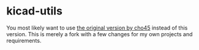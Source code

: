 # kicad-utils
You most likely want to use [the original version by cho45](https://github.com/cho45/kicad-utils) instead of this version. This is merely a fork with a few changes for my own projects and requirements.